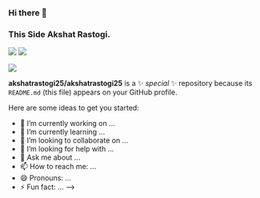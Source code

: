 ### Hi there 👋
### This Side Akshat Rastogi.
![](https://i.ibb.co/s5KM54V/Untitled-design-1.png)
<img src="https://github-readme-stats.vercel.app/api?username=akshatrastogi25&&show_icons=true&title_color=000000&icon_color=bb2acf&text_color=000000&bg_color=ffa931&count_private=true"/>


<!--
https://media.giphy.com/media/13HgwGsXF0aiGY/giphy.gif
-->

![](https://komarev.com/ghpvc/?username=akshatrastogi25&color=grey)

**akshatrastogi25/akshatrastogi25** is a ✨ _special_ ✨ repository because its `README.md` (this file) appears on your GitHub profile.

Here are some ideas to get you started:

- 🔭 I’m currently working on ...
- 🌱 I’m currently learning ...
- 👯 I’m looking to collaborate on ...
- 🤔 I’m looking for help with ...
- 💬 Ask me about ...
- 📫 How to reach me: ...
- 😄 Pronouns: ...
- ⚡ Fun fact: ...
-->
